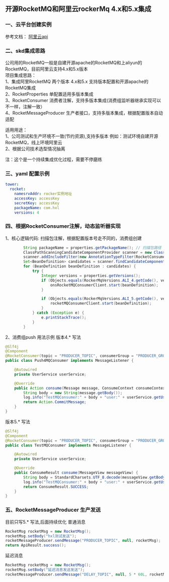 ## 开源RocketMQ和阿里云rockerMq 4.x和5.x集成

### 一、云平台创建实例
参考文档：
[阿里云api](https://help.aliyun.com/zh/apsaramq-for-rocketmq/cloud-message-queue-rocketmq-5-x-series/developer-reference/sdk-reference/?spm=a2c4g.11186623.0.0.1b9c62391rWCjn)

### 二、skd集成思路
公司用的RocketMQ一般是自建开源apache的RocketMQ和上aliyun的RocketMQ，目前阿里云支持4.x和5.x版本   
项目集成思路：   
1、集成阿里RocketMQ 两个版本 4.x和5.x 支持版本配置和开源apache的RocketMQ集成    
2、RocketProperties 单配置适用多版本集成   
3、RocketConsumer 消费者注解，支持多版本集成(消费组监听器继承实现可以不一样，注解一致）    
4、RocketMessageProducer 生产者接口，支持多版本集成，根据配置版本自动适配

适用用途：    
1、公司测试和生产环境不一致(节约资源),支持多版本 例如：测试环境自建开源RocketMQ，线上环境阿里云    
2、根据公司技术选型情况抽离

注：这个是一个持续集成优化过程，需要不停磨练

### 三、yaml 配置示例
```yaml
tower:
  rocket:
    namesrvAddr: rocker实例地址
    accessKey: accessKey
    secretKey: accessKey
    packageName: com.hxl
    versions: 4
```

### 四、根据RocketConsumer注解，动态监听器实现
1、核心逻辑代码:
扫描包注解，根据配置版本号走不同的，消费组创建
```java
        String packageName = properties.getPackageName(); // 扫描包路径
        ClassPathScanningCandidateComponentProvider scanner = new ClassPathScanningCandidateComponentProvider(false);
        scanner.addIncludeFilter(new AnnotationTypeFilter(RocketConsumer.class));
        Set<BeanDefinition> candidates = scanner.findCandidateComponents(packageName);
        for (BeanDefinition beanDefinition : candidates) {
            try {
                Integer versions = properties.getVersions();
                if (Objects.equals(RockerMqVersions.ALI_4.getCode(), versions)) {
                    onsRocketMQConsumerClient.start(beanDefinition);
                }

                if (Objects.equals(RockerMqVersions.ALI_5.getCode(), versions)) {
                    rocketMQConsumerClient.start(beanDefinition);
                }
            } catch (Exception e) {
                e.printStackTrace();
            }
        }
```

2、消费组push 用法示例
版本4.* 写法
```java
@Slf4j
@Component
@RocketConsumer(topic = "PRODUCER_TOPIC", consumerGroup = "PRODUCER_GROUP")
public class Push4MQConsumer implements MessageListener {

    @Autowired
    private UserService userService;

    @Override
    public Action consume(Message message, ConsumeContext consumeContext) {
        String body = new String(message.getBody());
        log.info("TestMQConsumer:" + body + "user:" + userService.getUserId());
        return Action.CommitMessage;
    }
}
```
版本5.* 写法
```java
@Slf4j
@Component
@RocketConsumer(topic = "PRODUCER_TOPIC", consumerGroup = "PRODUCER_GROUP")
public class TestMQConsumer implements MessageListener {

    @Autowired
    private UserService userService;

    @Override
    public ConsumeResult consume(MessageView messageView) {
        String body = StandardCharsets.UTF_8.decode(messageView.getBody()).toString();
        log.info("TestMQConsumer:" + body + "user:" + userService.getUserId());
        return ConsumeResult.SUCCESS;
    }
}
```
### 五、RocketMessageProducer 生产发送
目前只写5.* 写法,后面持续优化
普通消息
```java
RocketMsg rocketMsg = new RocketMsg();
rocketMsg.setBody("hxl测试发送");
rocketMessageProducer.sendMessage("PRODUCER_TOPIC", null, rocketMsg);
return ApiResult.success();
```
延迟消息
```java
RocketMsg rocketMsg = new RocketMsg();
rocketMsg.setBody("延迟消息发送发送");
rocketMessageProducer.sendMessage("DELAY_TOPIC", null, 5 * 60L, rocketMsg);
```






